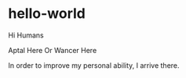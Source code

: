 # hello-world

Hi Humans

Aptal Here
Or
Wancer Here

In order to improve my personal ability, I arrive there.
